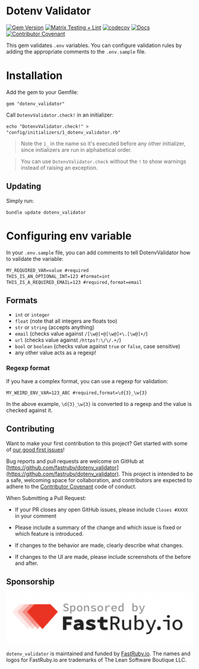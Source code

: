 # Dotenv Validator

[![Gem Version](https://badge.fury.io/rb/dotenv_validator.svg)](https://badge.fury.io/rb/dotenv_validator) [![Matrix Testing + Lint](https://github.com/fastruby/dotenv_validator/actions/workflows/main.yml/badge.svg)](https://github.com/fastruby/dotenv_validator/actions/workflows/main.yml) [![codecov](https://codecov.io/gh/fastruby/dotenv_validator/branch/main/graph/badge.svg)](https://codecov.io/gh/fastruby/dotenv_validator) [![Docs](http://img.shields.io/badge/yard-docs-blue.svg)](https://www.rubydoc.info/gems/dotenv_validator/) [![Contributor Covenant](https://img.shields.io/badge/Contributor%20Covenant-v1.4%20adopted-ff69b4.svg)](CODE_OF_CONDUCT.md)

This gem validates `.env` variables. You can configure validation rules by
adding the appropriate comments to the `.env.sample` file.

# Installation

Add the gem to your Gemfile:

```
gem "dotenv_validator"
```

Call `DotenvValidator.check!` in an initializer:

```
echo "DotenvValidator.check!" > "config/initializers/1_dotenv_validator.rb"
```

> Note the `1_` in the name so it's executed before any other initializer, since initializers are run in alphabetical order.

> You can use `DotenvValidator.check` without the `!` to show warnings instead of raising an exception.

## Updating

Simply run:

```
bundle update dotenv_validator
```

# Configuring env variable

In your `.env.sample` file, you can add comments to tell DotenvValidator how to validate the variable:

```
MY_REQUIRED_VAR=value #required
THIS_IS_AN_OPTIONAL_INT=123 #format=int
THIS_IS_A_REQUIRED_EMAIL=123 #required,format=email
```

## Formats

- `int` or `integer`
- `float` (note that all integers are floats too)
- `str` or `string` (accepts anything)
- `email` (checks value against `/[\w@]+@[\w@]+\.[\w@]+/`)
- `url` (checks value against `/https?:\/\/.+/`)
- `bool` or `boolean` (checks value against `true` or `false`, case sensitive)
- any other value acts as a regexp!

### Regexp format

If you have a complex format, you can use a regexp for validation:

```
MY_WEIRD_ENV_VAR=123_ABC #required,format=\d{3}_\w{3}
```

In the above example, `\d{3}_\w{3}` is converted to a regexp and the value is checked against it.

## Contributing

Want to make your first contribution to this project? Get started with some of [our good first issues](https://github.com/fastruby/dotenv_validator/contribute)!

Bug reports and pull requests are welcome on GitHub at [https://github.com/fastruby/dotenv_validator](https://github.com/fastruby/dotenv_validator). This project is intended to be a safe, welcoming space for collaboration, and contributors are expected to adhere to the [Contributor Covenant](http://contributor-covenant.org) code of conduct.

When Submitting a Pull Request:

* If your PR closes any open GitHub issues, please include `Closes #XXXX` in your comment

* Please include a summary of the change and which issue is fixed or which feature is introduced.

* If changes to the behavior are made, clearly describe what changes.

* If changes to the UI are made, please include screenshots of the before and after.

## Sponsorship

![FastRuby.io | Rails Upgrade Services](fastruby-logo.png)

`dotenv_validator` is maintained and funded by [FastRuby.io](https://fastruby.io). The names and logos for FastRuby.io are trademarks of The Lean Software Boutique LLC.